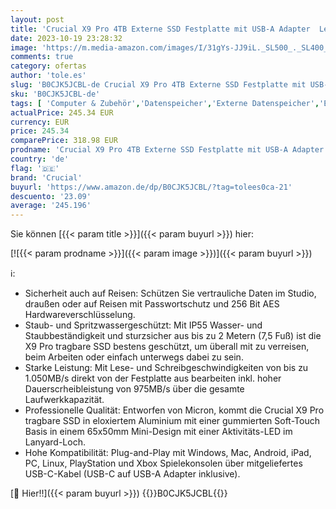 ```yaml
---
layout: post
title: 'Crucial X9 Pro 4TB Externe SSD Festplatte mit USB-A Adapter  Lesen/Schreiben bis zu 1050MB/s  PC und Mac  inkl. Mylio Photos+  USB-C 3.2 Portable Solid State Drive - CT4000X9PROSSD902'
date: 2023-10-19 23:28:32
image: 'https://m.media-amazon.com/images/I/31gYs-JJ9iL._SL500_._SL400_.jpg'
comments: true
category: ofertas
author: 'tole.es'
slug: 'B0CJK5JCBL-de Crucial X9 Pro 4TB Externe SSD Festplatte mit USB-A...'
sku: 'B0CJK5JCBL-de'
tags: [ 'Computer & Zubehör','Datenspeicher','Externe Datenspeicher','Externe SSD','crucial','🇩🇪', ]
actualPrice: 245.34 EUR
currency: EUR
price: 245.34
comparePrice: 318.98 EUR
prodname: 'Crucial X9 Pro 4TB Externe SSD Festplatte mit USB-A Adapter  Lesen/Schreiben bis zu 1050MB/s  PC und Mac  inkl. Mylio Photos+  USB-C 3.2 Portable Solid State Drive - CT4000X9PROSSD902'
country: 'de'
flag: '🇩🇪'
brand: 'Crucial'
buyurl: 'https://www.amazon.de/dp/B0CJK5JCBL/?tag=tolees0ca-21'
descuento: '23.09'
average: '245.196'
---
```


Sie können [{{< param title >}}]({{< param buyurl >}}) hier:

[![{{< param prodname >}}]({{< param image >}})]({{< param buyurl >}})

ℹ️:

- Sicherheit auch auf Reisen: Schützen Sie vertrauliche Daten im Studio, draußen oder auf Reisen mit Passwortschutz und 256 Bit AES Hardwareverschlüsselung.
- Staub- und Spritzwassergeschützt: Mit IP55 Wasser- und Staubbeständigkeit und sturzsicher aus bis zu 2 Metern (7,5 Fuß) ist die X9 Pro tragbare SSD bestens geschützt, um überall mit zu verreisen, beim Arbeiten oder einfach unterwegs dabei zu sein.
- Starke Leistung: Mit Lese- und Schreibgeschwindigkeiten von bis zu 1.050MB/s direkt von der Festplatte aus bearbeiten inkl. hoher Dauerscrheibleistung von 975MB/s über die gesamte Laufwerkkapazität.
- Professionelle Qualität: Entworfen von Micron, kommt die Crucial X9 Pro tragbare SSD in eloxiertem Aluminium mit einer gummierten Soft-Touch Basis in einem 65x50mm Mini-Design mit einer Aktivitäts-LED im Lanyard-Loch.
- Hohe Kompatibilität: Plug-and-Play mit Windows, Mac, Android, iPad, PC, Linux, PlayStation und Xbox Spielekonsolen über mitgeliefertes USB-C-Kabel (USB-C auf USB-A Adapter inklusive).

[🛒 Hier!!]({{< param buyurl >}})
{{<world>}}B0CJK5JCBL{{</world>}}

